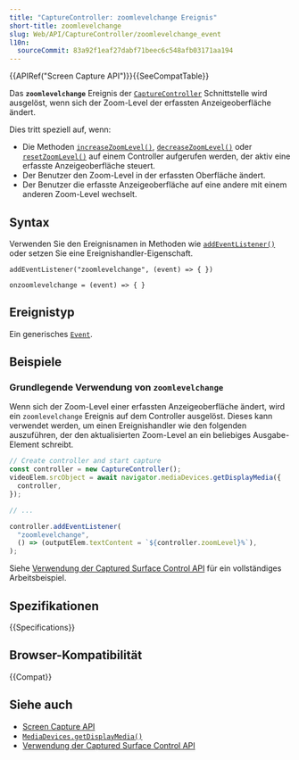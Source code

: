 ```yaml
---
title: "CaptureController: zoomlevelchange Ereignis"
short-title: zoomlevelchange
slug: Web/API/CaptureController/zoomlevelchange_event
l10n:
  sourceCommit: 83a92f1eaf27dabf71beec6c548afb03171aa194
---
```


{{APIRef("Screen Capture API")}}{{SeeCompatTable}}

Das **`zoomlevelchange`** Ereignis der [`CaptureController`](/de/docs/Web/API/CaptureController) Schnittstelle wird ausgelöst, wenn sich der Zoom-Level der erfassten Anzeigeoberfläche ändert.

Dies tritt speziell auf, wenn:

- Die Methoden [`increaseZoomLevel()`](/de/docs/Web/API/CaptureController/increaseZoomLevel), [`decreaseZoomLevel()`](/de/docs/Web/API/CaptureController/decreaseZoomLevel) oder [`resetZoomLevel()`](/de/docs/Web/API/CaptureController/resetZoomLevel) auf einem Controller aufgerufen werden, der aktiv eine erfasste Anzeigeoberfläche steuert.
- Der Benutzer den Zoom-Level in der erfassten Oberfläche ändert.
- Der Benutzer die erfasste Anzeigeoberfläche auf eine andere mit einem anderen Zoom-Level wechselt.

## Syntax

Verwenden Sie den Ereignisnamen in Methoden wie [`addEventListener()`](/de/docs/Web/API/EventTarget/addEventListener) oder setzen Sie eine Ereignishandler-Eigenschaft.

```js-nolint
addEventListener("zoomlevelchange", (event) => { })

onzoomlevelchange = (event) => { }
```

## Ereignistyp

Ein generisches [`Event`](/de/docs/Web/API/Event).

## Beispiele

### Grundlegende Verwendung von `zoomlevelchange`

Wenn sich der Zoom-Level einer erfassten Anzeigeoberfläche ändert, wird ein `zoomlevelchange` Ereignis auf dem Controller ausgelöst. Dieses kann verwendet werden, um einen Ereignishandler wie den folgenden auszuführen, der den aktualisierten Zoom-Level an ein beliebiges Ausgabe-Element schreibt.

```js
// Create controller and start capture
const controller = new CaptureController();
videoElem.srcObject = await navigator.mediaDevices.getDisplayMedia({
  controller,
});

// ...

controller.addEventListener(
  "zoomlevelchange",
  () => (outputElem.textContent = `${controller.zoomLevel}%`),
);
```

Siehe [Verwendung der Captured Surface Control API](/de/docs/Web/API/Screen_Capture_API/Captured_Surface_Control) für ein vollständiges Arbeitsbeispiel.

## Spezifikationen

{{Specifications}}

## Browser-Kompatibilität

{{Compat}}

## Siehe auch

- [Screen Capture API](/de/docs/Web/API/Screen_Capture_API)
- [`MediaDevices.getDisplayMedia()`](/de/docs/Web/API/MediaDevices/getDisplayMedia)
- [Verwendung der Captured Surface Control API](/de/docs/Web/API/Screen_Capture_API/Captured_Surface_Control)
